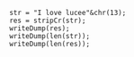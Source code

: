 
```luceescript+trycf
	str = "I love lucee"&chr(13);
	res = stripCr(str);
	writeDump(res);
	writeDump(len(str));
	writeDump(len(res));
```
